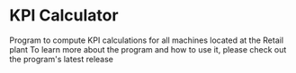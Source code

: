 # KPI Calculator
 Program to compute KPI calculations for all machines located at the Retail plant
 To learn more about the program and how to use it, please check out the program's latest release
